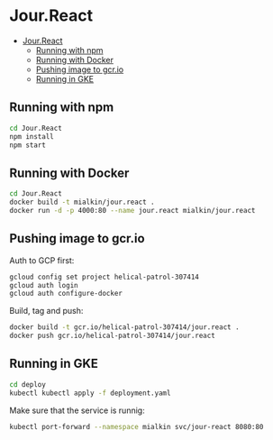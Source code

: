 # Jour.React

- [Jour.React](#jourreact)
  - [Running with npm](#running-with-npm)
  - [Running with Docker](#running-with-docker)
  - [Pushing image to gcr.io](#pushing-image-to-gcrio)
  - [Running in GKE](#running-in-gke)

## Running with npm

```bash
cd Jour.React
npm install
npm start
```

## Running with Docker

```bash
cd Jour.React
docker build -t mialkin/jour.react .
docker run -d -p 4000:80 --name jour.react mialkin/jour.react
```

## Pushing image to gcr.io

Auth to GCP first:

```bash
gcloud config set project helical-patrol-307414
gcloud auth login
gcloud auth configure-docker
```

Build, tag and push:

```bash
docker build -t gcr.io/helical-patrol-307414/jour.react .
docker push gcr.io/helical-patrol-307414/jour.react
```

## Running in GKE

```bash
cd deploy
kubectl kubectl apply -f deployment.yaml
```

Make sure that the service is runnig:

```bash
kubectl port-forward --namespace mialkin svc/jour-react 8080:80
```
